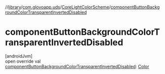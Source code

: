 //[library](../../../index.md)/[com.glovoapp.uds](../index.md)/[CoreLightColorScheme](index.md)/[componentButtonBackgroundColorTransparentInvertedDisabled](component-button-background-color-transparent-inverted-disabled.md)

# componentButtonBackgroundColorTransparentInvertedDisabled

[androidJvm]\
open override val [componentButtonBackgroundColorTransparentInvertedDisabled](component-button-background-color-transparent-inverted-disabled.md): [Color](https://developer.android.com/reference/kotlin/androidx/compose/ui/graphics/Color.html)
